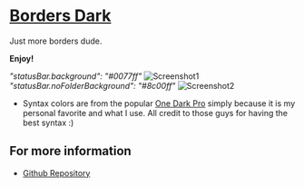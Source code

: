 # [Borders Dark](https://marketplace.visualstudio.com/items?itemName=bloumbs.borders-dark)

Just more borders dude.

**Enjoy!**

_"statusBar.background": "#0077ff"_
![Screenshot1](https://imgur.com/N6noa9B.png)
_"statusBar.noFolderBackground": "#8c00ff"_
![Screenshot2](https://imgur.com/M0OO6LO.png)

- Syntax colors are from the popular [One Dark Pro](https://marketplace.visualstudio.com/items?itemName=zhuangtongfa.Material-theme) simply because it is my personal favorite and what I use. All credit to those guys for having the best syntax :)

## For more information

- [Github Repository](https://github.com/Bloumbs/Borders-Dark)
